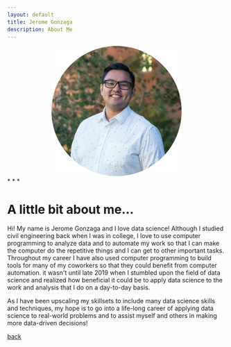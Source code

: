 ```yaml
---
layout: default
title: Jerome Gonzaga
description: About Me
---
```


<div class="photo">
    <center><img src="/assets/images/Jerome_portrait_circle.png" alt="portrait" width="300"/></center>
</div>
* * *

# A little bit about me...

Hi! My name is Jerome Gonzaga and I love data science! Although I studied civil engineering back when I was in college, I love to use computer programming to analyze data and to automate my work so that I can make the computer do the repetitive things and I can get to other important tasks. Throughout my career I have also used computer programming to build tools for many of my coworkers so that they could benefit from computer automation. it wasn't until late 2019 when I stumbled upon the field of data science and realized how beneficial it could be to apply data science to the work and analysis that I do on a day-to-day basis.

As I have been upscaling my skillsets to include many data science skills and techniques, my hope is to go into a life-long career of applying data science to real-world problems and to assist myself and others in making more data-driven decisions!

[back](./)
